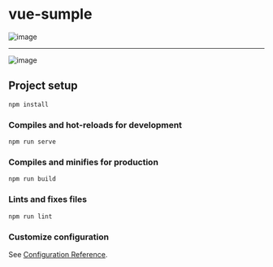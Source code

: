 # vue-sumple
![image](https://github.com/comtaken/vue-send/assets/65578523/07e0fc17-1538-4bef-bc2a-1047a5fa65e5)
<hr>  

![image](https://github.com/comtaken/vue-send/assets/65578523/79fc711f-13ab-43a3-94f7-2d8163be3d2d)

## Project setup
```
npm install
```

### Compiles and hot-reloads for development
```
npm run serve
```

### Compiles and minifies for production
```
npm run build
```

### Lints and fixes files
```
npm run lint
```

### Customize configuration
See [Configuration Reference](https://cli.vuejs.org/config/).

